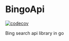 # BingoApi
[![codecov](https://codecov.io/gh/dhiaayachi/BingoApi/branch/main/graph/badge.svg?token=7YMATAPJDM)](https://codecov.io/gh/dhiaayachi/BingoApi)

Bing search api library in go
